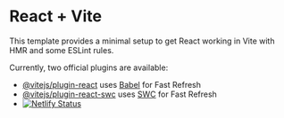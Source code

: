 # React + Vite

This template provides a minimal setup to get React working in Vite with HMR and some ESLint rules.

Currently, two official plugins are available:

- [@vitejs/plugin-react](https://github.com/vitejs/vite-plugin-react/blob/main/packages/plugin-react/README.md) uses [Babel](https://babeljs.io/) for Fast Refresh
- [@vitejs/plugin-react-swc](https://github.com/vitejs/vite-plugin-react-swc) uses [SWC](https://swc.rs/) for Fast Refresh
- [![Netlify Status](https://api.netlify.com/api/v1/badges/c7d5c7f1-334f-4ee4-acf6-873e9075b6c2/deploy-status)](https://app.netlify.com/sites/camillelabial/deploys)
